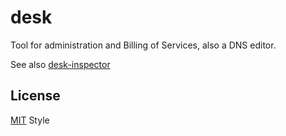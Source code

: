 # desk #

Tool for administration and Billing of Services, also a DNS editor.

See also [desk-inspector](https://github.com/yvess/desk-inspector)

## License ##

[MIT](http://www.opensource.org/licenses/mit-license.php) Style
